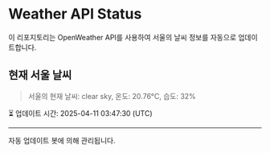 
# Weather API Status

이 리포지토리는 OpenWeather API를 사용하여 서울의 날씨 정보를 자동으로 업데이트합니다.

## 현재 서울 날씨
> 서울의 현재 날씨: clear sky, 온도: 20.76°C, 습도: 32%

⏳ 업데이트 시간: 2025-04-11 03:47:30 (UTC)

---
자동 업데이트 봇에 의해 관리됩니다.
